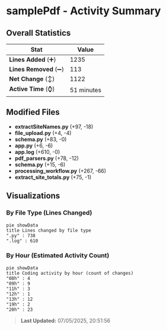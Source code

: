 # samplePdf - Activity Summary 

## Overall Statistics

| Stat                   | Value                                                             |
| ---------------------- | ----------------------------------------------------------------- |
| **Lines Added** (➕)   | 1235                                          |
| **Lines Removed** (➖) | 113                                        |
| **Net Change** (↕)    | 1122                |
| **Active Time** (⌚)   | 51 minutes |


## Modified Files
- **extractSiteNames.py** (+97, -18)
- **file_upload.py** (+4, -4)
- **schema.py** (+83, -0)
- **app.py** (+6, -6)
- **app.log** (+610, -0)
- **pdf_parsers.py** (+78, -12)
- **schema.py** (+15, -6)
- **processing_workflow.py** (+267, -66)
- **extract_site_totals.py** (+75, -1)

## Visualizations

### By File Type (Lines Changed)

```mermaid
pie showData
title Lines changed by file type
".py" : 738
".log" : 610
```

### By Hour (Estimated Activity Count)

```mermaid
pie showData
title Coding activity by hour (count of changes)
"08h" : 4
"09h" : 9
"11h" : 3
"12h" : 1
"13h" : 12
"19h" : 2
"20h" : 23
```


> **Last Updated:** 07/05/2025, 20:51:56